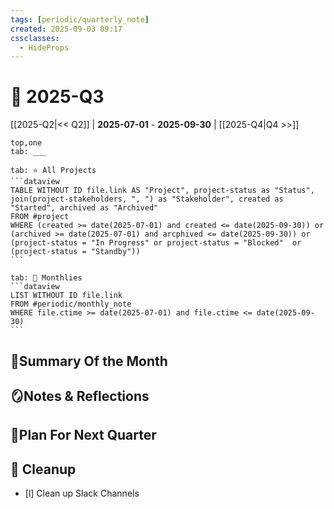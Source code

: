 ```yaml
---
tags: [periodic/quarterly_note]
created: 2025-09-03 09:17
cssclasses:
  - HideProps
---
```

# 📂 2025-Q3

[[2025-Q2|<< Q2]] | **2025-07-01** - **2025-09-30** | [[2025-Q4|Q4 >>]]

````tabs
top,one
tab: ___

tab: ⭐ All Projects
```dataview
TABLE WITHOUT ID file.link AS "Project", project-status as "Status", join(project-stakeholders, ", ") as "Stakeholder", created as "Started", archived as "Archived"
FROM #project
WHERE (created >= date(2025-07-01) and created <= date(2025-09-30)) or (archived >= date(2025-07-01) and arcphived <= date(2025-09-30)) or (project-status = "In Progress" or project-status = "Blocked"  or (project-status = "Standby"))
```

tab: 🔄 Monthlies
```dataview
LIST WITHOUT ID file.link
FROM #periodic/monthly_note 
WHERE file.ctime >= date(2025-07-01) and file.ctime <= date(2025-09-30)
```
````

## 🌳Summary Of the Month

## 🪞Notes & Reflections

## 🌱Plan For Next Quarter

## 🧹 Cleanup

- [l] Clean up Slack Channels
